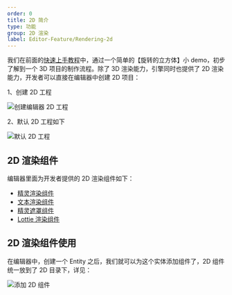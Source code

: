 ```yaml
---
order: 0
title: 2D 简介
type: 功能
group: 2D 渲染
label: Editor-Feature/Rendering-2d
---
```


我们在前面的[快速上手教程](${docs}editor-cn)中，通过一个简单的【旋转的立方体】小 demo，初步了解到一个 3D 项目的制作流程。除了 3D 渲染能力，引擎同时也提供了 2D 渲染能力，开发者可以直接在编辑器中创建 2D 项目：

1、创建 2D 工程

![创建编辑器 2D 工程](https://mdn.alipayobjects.com/huamei_w6ifet/afts/img/A*sliOQZjTFbkAAAAAAAAAAAAADjCHAQ/original)

2、默认 2D 工程如下

![默认 2D 工程](https://mdn.alipayobjects.com/huamei_w6ifet/afts/img/A*k-CkQauCXgIAAAAAAAAAAAAADjCHAQ/original)

## 2D 渲染组件

编辑器里面为开发者提供的 2D 渲染组件如下：

- [精灵渲染组件](${docs}editor-2d-sprite-renderer-cn)
- [文本渲染组件](${docs}editor-2d-text-cn)
- [精灵遮罩组件](${docs}editor-2d-sprite-mask-cn)
- [Lottie 渲染组件](${docs}editor-2d-lottie-cn)

## 2D 渲染组件使用

在编辑器中，创建一个 Entity 之后，我们就可以为这个实体添加组件了，2D 组件统一放到了 2D 目录下，详见：

![添加 2D 组件](https://mdn.alipayobjects.com/huamei_w6ifet/afts/img/A*82YhQabLsWQAAAAAAAAAAAAADjCHAQ/original)
